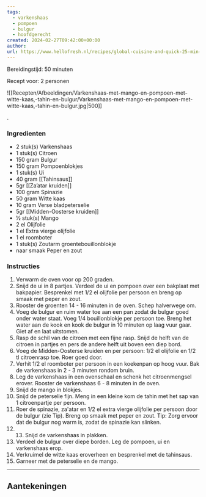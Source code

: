 ```yaml
---
tags:
  - varkenshaas
  - pompoen
  - bulgur
  - hoofdgerecht
created: 2024-02-27T09:42:00+00:00
author: 
url: https://www.hellofresh.nl/recipes/global-cuisine-and-quick-25-min-chicken-or-pork-couscous-or-grains-65dda1aa9a647d3c9d36fae0
---
```

Bereidingstijd: 50 minuten

Recept voor: 2 personen

![[Recepten/Afbeeldingen/Varkenshaas-met-mango-en-pompoen-met-witte-kaas,-tahin-en-bulgur/Varkenshaas-met-mango-en-pompoen-met-witte-kaas,-tahin-en-bulgur.jpg|500]]

.

### Ingredienten

- 2 stuk(s) Varkenshaas
- 1 stuk(s) Citroen
- 150 gram Bulgur
- 150 gram Pompoenblokjes
- 1 stuk(s) Ui
- 40 gram [[Tahinsaus]]
- 5gr [[Za’atar kruiden]]
- 100 gram Spinazie
- 50 gram Witte kaas
- 10 gram Verse bladpeterselie
- 5gr [[Midden-Oosterse kruiden]]
- ½ stuk(s) Mango
- 2 el Olijfolie
- 1 el Extra vierge olijfolie
- 1 el roomboter
- 1 stuk(s) Zoutarm groentebouillonblokje
- naar smaak Peper en zout

### Instructies

1. Verwarm de oven voor op 200 graden.
2. Snijd de ui in 8 partjes. Verdeel de ui en pompoen over een bakplaat met bakpapier. Besprenkel met 1/2 el olijfolie per persoon en breng op smaak met peper en zout. 
3. Rooster de groenten 14 - 16 minuten in de oven. Schep halverwege om. 
4. Voeg de bulgur en ruim water toe aan een pan zodat de bulgur goed onder water staat. Voeg 1/4 bouillonblokje per persoon toe. Breng het water aan de kook en kook de bulgur in 10 minuten op laag vuur gaar. Giet af en laat uitstomen. 
5. Rasp de schil van de citroen met een fijne rasp. Snijd de helft van de citroen in partjes en pers de andere helft uit boven een diep bord.
6. Voeg de Midden-Oosterse kruiden en per persoon: 1/2 el olijfolie en 1/2 tl citroenrasp toe. Roer goed door. 
7.  Verhit 1/2 el roomboter per persoon in een koekenpan op hoog vuur. Bak de varkenshaas in 2 - 3 minuten rondom bruin.
8. Leg de varkenshaas in een ovenschaal en schenk het citroenmengsel erover. Rooster de varkenshaas 6 - 8 minuten in de oven.
9. Snijd de mango in blokjes.
10. Snijd de peterselie fijn. Meng in een kleine kom de tahin met het sap van 1 citroenpartje per persoon. 
11. Roer de spinazie, za'atar en 1/2 el extra vierge olijfolie per persoon door de bulgur (zie Tip). Breng op smaak met peper en zout.
    Tip: Zorg ervoor dat de bulgur nog warm is, zodat de spinazie kan slinken.
12. 13. Snijd de varkenshaas in plakken.
13. Verdeel de bulgur over diepe borden. Leg de pompoen, ui en varkenshaas erop.
14. Verkruimel de witte kaas eroverheen en besprenkel met de tahinsaus.
15. Garneer met de peterselie en de mango.


-----

## Aantekeningen
